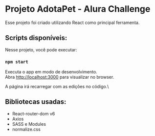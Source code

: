 # Projeto AdotaPet - Alura Challenge

Esse projeto foi criado utilizando React como principal ferramenta.

## Scripts disponíveis:

Nesse projeto, você pode executar:

### `npm start`

Executa o app em modo de desenvolvimento.\
Abra [http://localhost:3000](http://localhost:3000) para visualizar no browser.

A página irá recarregar com as edições no código.\

## Bibliotecas usadas:

- React-router-dom v6
- Axios
- SASS e Modules
- normalize.css

## 
